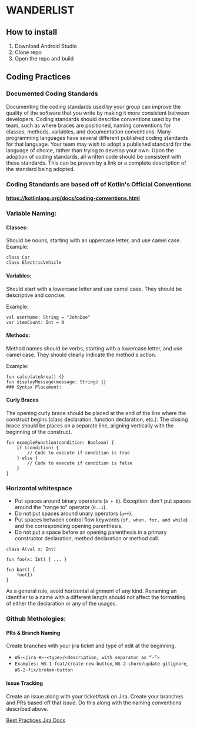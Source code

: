 # WANDERLIST

## How to install
1. Download Android Studio
2. Clone repo
3. Open the repo and build

## Coding Practices
### **Documented Coding Standards**

Documenting the coding standards used by your group can improve the quality of the software that you write by making it more consistent between developers. Coding standards should describe conventions used by the team, such as where braces are positioned, naming conventions for classes, methods, variables, and documentation conventions. Many programming languages have several different published coding standards for that language. Your team may wish to adopt a published standard for the language of choice, rather than trying to develop your own. Upon the adoption of coding standards, all written code should be consistent with these standards. This can be proven by a link or a complete description of the standard being adopted.

### Coding Standards are based off of Kotlin's Official Conventions
#### https://kotlinlang.org/docs/coding-conventions.html
### Variable Naming:

#### Classes:
Should be nouns, starting with an uppercase letter, and use camel case.
Example:
```
class Car
class ElectricVehicle
```
#### Variables:
Should start with a lowercase letter and use camel case. They should be descriptive and concise.

Example:
```
val userName: String = "JohnDoe"
var itemCount: Int = 0
```

#### Methods:
Method names should be verbs, starting with a lowercase letter, and use camel case. They should clearly indicate the method's action.

Example:
```
fun calculateArea() {}
fun displayMessage(message: String) {}
### Syntax Placement:
```
#### Curly Braces
The opening curly brace should be placed at the end of the line where the construct begins (class declaration, function declaration, etc.). The closing brace should be places on a separate line, aligning vertically with the beginning of the construct.
```
fun exampleFunction(condition: Boolean) {
    if (condition) {
        // Code to execute if condition is true
    } else {
        // Code to execute if condition is false
    }
}
```

### Horizontal whitespace﻿
- Put spaces around binary operators (`a + b`). Exception: don't put spaces around the "range to" operator (`0..i`).
- Do not put spaces around unary operators (`a++`).
- Put spaces between control flow keywords (`if, when, for, and while`) and the corresponding opening parenthesis.
- Do not put a space before an opening parenthesis in a primary constructor declaration, method declaration or method call.
```
class A(val x: Int)

fun foo(x: Int) { ... }

fun bar() {
    foo(1)
}
```

As a general rule, avoid horizontal alignment of any kind. Renaming an identifier to a name with a different length should not affect the formatting of either the declaration or any of the usages.

### Github Methologies:
#### PRs & Branch Naming
Create branches with your jira ticket and type of edit at the beginning.
- `WS-<jira #>-<type>/<description, with separator as “-”>`
- `Examples: WS-1-feat/create-new-button`, `WS-2-chore/update-gitignore`, `WS-2-fix/broken-button`

#### Issue Tracking
Create an issue along with your ticket/task on Jira. Create your branches and PRs based off that issue. Do this along with the naming conventions described above.

[Best Practices Jira Docs](https://wanderlistdev.atlassian.net/wiki/spaces/WS/pages/196609/Coding+Standards?atlOrigin=eyJpIjoiMjYxZWJhZmRlN2NjNDYzZmEyMzkyNjhhNzJiZTU3NTQiLCJwIjoiaiJ9)

